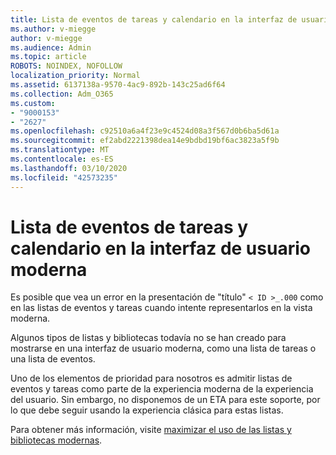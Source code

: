 ```yaml
---
title: Lista de eventos de tareas y calendario en la interfaz de usuario moderna
ms.author: v-miegge
author: v-miegge
ms.audience: Admin
ms.topic: article
ROBOTS: NOINDEX, NOFOLLOW
localization_priority: Normal
ms.assetid: 6137138a-9570-4ac9-892b-143c25ad6f64
ms.collection: Adm_O365
ms.custom:
- "9000153"
- "2627"
ms.openlocfilehash: c92510a6a4f23e9c4524d08a3f567d0b6ba5d61a
ms.sourcegitcommit: ef2abd2221398dea14e9bdbd19bf6ac3823a5f9b
ms.translationtype: MT
ms.contentlocale: es-ES
ms.lasthandoff: 03/10/2020
ms.locfileid: "42573235"
---
```

# <a name="task-and-calendar-event-list-in-modern-ui"></a>Lista de eventos de tareas y calendario en la interfaz de usuario moderna

Es posible que vea un error en la presentación de "título" `< ID >_.000` como en las listas de eventos y tareas cuando intente representarlos en la vista moderna.

Algunos tipos de listas y bibliotecas todavía no se han creado para mostrarse en una interfaz de usuario moderna, como una lista de tareas o una lista de eventos.

Uno de los elementos de prioridad para nosotros es admitir listas de eventos y tareas como parte de la experiencia moderna de la experiencia del usuario. Sin embargo, no disponemos de un ETA para este soporte, por lo que debe seguir usando la experiencia clásica para estas listas.

Para obtener más información, visite [maximizar el uso de las listas y bibliotecas modernas](https://docs.microsoft.com/sharepoint/dev/transform/modernize-userinterface-lists-and-libraries).
